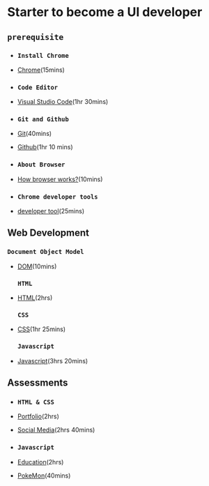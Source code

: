 # Starter to become a  UI developer

## `prerequisite`

- ### `Install Chrome`
- [Chrome](https://support.google.com/chrome/answer/95346?hl=en&co=GENIE.Platform%3DDesktop)(15mins)<br>

- ### `Code Editor`
- [Visual Studio Code](https://www.youtube.com/watch?v=WPqXP_kLzpo)(1hr 30mins)<br>

- ### `Git and Github`
- [Git](https://www.youtube.com/watch?v=Uszj_k0DGsg)(40mins)<br>
- [Github](https://www.youtube.com/watch?v=RGOj5yH7evk&t=1s)(1hr 10 mins)<br>

- ### `About Browser`
- [How browser works?](https://www.youtube.com/watch?v=DuSURHrZG6I)(10mins)<br>

- ### `Chrome developer tools`
- [developer tool](https://www.youtube.com/watch?v=y0ue4ZZlZwg)(25mins)<br>

## Web Development
### `Document Object Model`
- [DOM](https://www.youtube.com/watch?v=ipkjfvl40s0)(10mins)<br>
    ### `HTML`
- [HTML](https://www.youtube.com/watch?v=pQN-pnXPaVg)(2hrs)<br>

    ### `CSS`
- [CSS](https://www.youtube.com/watch?v=ieTHC78giGQ)(1hr 25mins)<br>

    ### `Javascript`
- [Javascript](https://www.youtube.com/watch?v=PkZNo7MFNFg&t=21s)(3hrs 20mins)<br>

## Assessments

- ### `HTML & CSS`
- [Portfolio](https://www.youtube.com/watch?v=0YFrGy_mzjY)(2hrs)<br>
- [Social Media](https://www.youtube.com/watch?v=NljIHlZRTTE)(2hrs 40mins)<br>

- ### `Javascript`
- [Education](https://www.youtube.com/watch?v=dMZujoGxjRo)(2hrs)<br>
- [PokeMon](https://www.youtube.com/watch?v=T-VQUKeSU1w)(40mins)<br>
